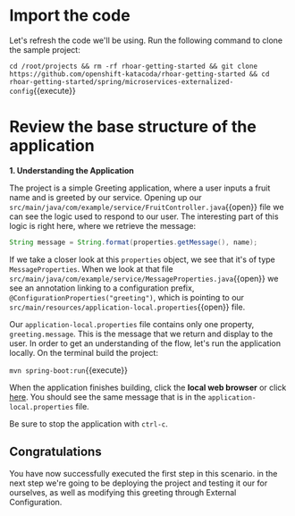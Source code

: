 # Import the code
Let's refresh the code we'll be using. Run the following command to clone the sample project:

`cd /root/projects && rm -rf rhoar-getting-started && git clone https://github.com/openshift-katacoda/rhoar-getting-started && cd rhoar-getting-started/spring/microservices-externalized-config`{{execute}}

# Review the base structure of the application
**1. Understanding the Application**

The project is a simple Greeting application, where a user inputs a fruit name and is greeted by our service. Opening up our ``src/main/java/com/example/service/FruitController.java``{{open}} file we can see the logic used to respond to our user. The interesting part of this logic is right here, where we retrieve the message:

```java
String message = String.format(properties.getMessage(), name);
```

If we take a closer look at this `properties` object, we see that it's of type `MessageProperties`. When we look at that file ``src/main/java/com/example/service/MessageProperties.java``{{open}} we see an annotation linking to a configuration prefix, `@ConfigurationProperties("greeting")`, which is pointing to our ``src/main/resources/application-local.properties``{{open}} file.

Our `application-local.properties` file contains only one property, `greeting.message`. This is the message that we return and display to the user. In order to get an understanding of the flow, let's run the application locally. On the terminal build the project:

``mvn spring-boot:run``{{execute}}  

When the application finishes building, click the **local web browser** or click [here](https://[[CLIENT_SUBDOMAIN]]-8080-[[KATACODA_HOST]].environments.katacoda.com). You should see the same message that is in the `application-local.properties` file.

Be sure to stop the application with `ctrl-c`.

## Congratulations

You have now successfully executed the first step in this scenario. in the next step we're going to be deploying the project and testing it our for ourselves, as well as modifying this greeting through External Configuration.
